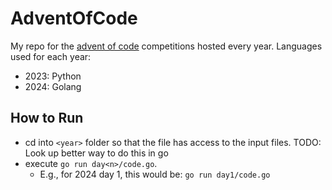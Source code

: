 # AdventOfCode
My repo for the [advent of code](https://adventofcode.com/) competitions hosted every year. Languages used for each year:
- 2023: Python
- 2024: Golang

## How to Run
- cd into `<year>` folder so that the file has access to the input files.  TODO: Look up better way to do this in go
- execute `go run day<n>/code.go`. 
  - E.g., for 2024 day 1, this would be: `go run day1/code.go`